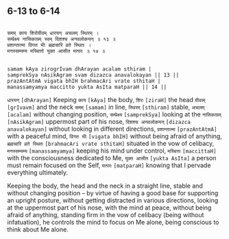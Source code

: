 ## 6-13 to 6-14

<a name='_13-14'></a>

```shloka-sa

समम् काय शिरोग्रीवम् धारयन् अचलम् स्थिरम् ।
सम्प्रेक्ष्य नासिकाग्रम् स्वम् दिशश्च अनवलोकयन् ॥ १३ ॥
प्रशान्तात्मा विगत भीः ब्रह्मचारि व्रते स्थितः ।
मनस्सम्यम्य मच्चित्तो युक्त आसीत मत्परः ॥ १४ ॥

```
```shloka-sa-hk

samam kAya zirogrIvam dhArayan acalam sthiram |
samprekSya nAsikAgram svam dizazca anavalokayan || 13 ||
prazAntAtmA vigata bhIH brahmacAri vrate sthitaH |
manassamyamya maccitto yukta AsIta matparaH || 14 ||

```
`धारयन्` `[dhArayan]` Keeping `काय` `[kAya]` the body, `शिरः` `[ziraH]` the head `ग्रीवव्म्` `[grIvavm]` and the neck `समम्` `[samam]` in line, `स्थिरम्` `[sthiram]` stable, `अचलम्` `[acalam]` without changing position, `सम्प्रेक्ष्य` `[samprekSya]` looking at the `नासिकाग्रम्` `[nAsikAgram]` uppermost part of his nose, `दिशश्च अनवलोकयन्` `[dizazca anavalokayan]` without looking in different directions, `प्रशान्तात्मा` `[prazAntAtmA]` with a peaceful mind, `विगत भीः` `[vigata bhIH]` without being afraid of anything, `ब्रह्मचारि व्रते स्थितः` `[brahmacAri vrate sthitaH]` situated in the vow of celibacy, `मनस्सम्यम्य` `[manassamyamya]` keeping his mind under control, `मच्चित्तः` `[maccittaH]` with the consciousness dedicated to Me, `युक्त आसीत` `[yukta AsIta]` a person must remain focused on the Self, `मत्परः` `[matparaH]` knowing that I pervade everything ultimately.

Keeping the body, the head and the neck in a straight line, stable and without changing position – by virtue of having a good base for supporting an upright posture, without getting distracted in various directions, looking at the uppermost part of his nose, with the mind at peace, without being afraid of anything, standing firm in the vow of celibacy (being without infatuation), he controls the mind to focus on Me alone, being conscious to think about Me alone.


